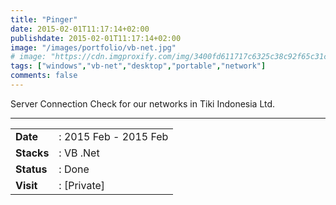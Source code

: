 ```yaml
---
title: "Pinger"
date: 2015-02-01T11:17:14+02:00
publishdate: 2015-02-01T11:17:14+02:00
image: "/images/portfolio/vb-net.jpg"
# image: "https://cdn.imgproxify.com/img/3400fd611717c6325c38c92f65c31ceedcb94fa308c6df5f049fb4678d6cc17f19c3f954f5720a244c0f0864cc95b585db86ac34aa38214a.jpg"
tags: ["windows","vb-net","desktop","portable","network"]
comments: false
---
```


Server Connection Check for our networks in Tiki Indonesia Ltd.
<!--more-->
---

|||
|---|---|
|**Date**| : 2015 Feb - 2015 Feb
|**Stacks**| : VB .Net
|**Status**| : Done
|**Visit**| : [Private]

